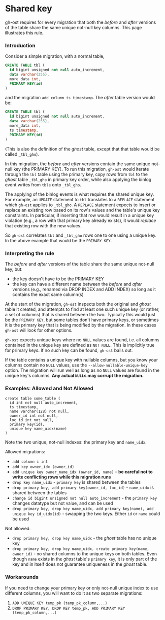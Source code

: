# Shared key

gh-ost requires for every migration that both the _before_ and _after_ versions of the table share the same unique not-null key columns. This page illustrates this rule.

### Introduction

Consider a simple migration, with a normal table,

```sql
CREATE TABLE tbl (
  id bigint unsigned not null auto_increment,
  data varchar(255),
  more_data int,
  PRIMARY KEY(id)
)
```

and the migration `add column ts timestamp`. The _after_ table version would be:

```sql
CREATE TABLE tbl (
  id bigint unsigned not null auto_increment,
  data varchar(255),
  more_data int,
  ts timestamp,
  PRIMARY KEY(id)
)
```

(This is also the definition of the _ghost_ table, except that that table would be called `_tbl_gho`). 

In this migration, the _before_ and _after_ versions contain the same unique not-null key (the PRIMARY KEY). To run this migration, `gh-ost` would iterate through the `tbl` table using the primary key, copy rows from `tbl` to the _ghost_ table `_tbl_gho` in primary key order, while also applying the binlog event writes from `tble` onto `_tbl_gho`.

The applying of the binlog events is what requires the shared unique key. For example, an `UPDATE` statement to `tbl` translates to a `REPLACE` statement which `gh-ost` applies to `_tbl_gho`. A `REPLACE` statement expects to insert or replace an existing row based on its row's values and the table's unique key constraints. In particular, if inserting that row would result in a unique key violation (e.g., a row with that primary key already exists), it would _replace_ that existing row with the new values.

So `gh-ost` correlates `tbl` and `_tbl_gho` rows one to one using a unique key. In the above example that would be the `PRIMARY KEY`.

### Interpreting the rule

The _before_ and _after_ versions of the table share the same unique not-null key, but:
- the key doesn't have to be the PRIMARY KEY
- the key can have a different name between the _before_ and _after_ versions (e.g., renamed via DROP INDEX and ADD INDEX) so long as it contains the exact same column(s)

At the start of the migration, `gh-ost` inspects both the original and _ghost_ table it created, and attempts to find at least one such unique key (or rather, a set of columns) that is shared between the two. Typically this would just be the `PRIMARY KEY`, but some tables don't have primary keys, or sometimes it is the primary key that is being modified by the migration. In these cases `gh-ost` will look for other options.

`gh-ost` expects unique keys where no `NULL` values are found, i.e. all columns contained in the unique key are defined as `NOT NULL`. This is implicitly true for primary keys. If no such key can be found, `gh-ost` bails out. 

If the table contains a unique key with nullable columns, but you know your columns contain no `NULL` values, use the `--allow-nullable-unique-key` option. The migration will run well as long as no `NULL` values are found in the unique key's columns. **Any actual `NULL`s may corrupt the migration.**

### Examples: Allowed and Not Allowed

```
create table some_table (
  id int not null auto_increment,
  ts timestamp,
  name varchar(128) not null,
  owner_id int not null,
  loc_id int not null,
  primary key(id),
  unique key name_uidx(name)
)
```

Note the two unique, not-null indexes: the primary key and `name_uidx`.

Allowed migrations:

- `add column i int`
- `add key owner_idx (owner_id)`
- `add unique key owner_name_idx (owner_id, name)` - **be careful not to write conflicting rows while this migration runs**
- `drop key name_uidx` - `primary key` is shared between the tables
- `drop primary key, add primary key(owner_id, loc_id)` - `name_uidx` is shared between the tables
- `change id bigint unsigned not null auto_increment` - the `primary key` changes datatype but not value, and can be used
- `drop primary key, drop key name_uidx, add primary key(name), add unique key id_uidx(id)` - swapping the two keys. Either `id` or `name` could be used

Not allowed:

- `drop primary key, drop key name_uidx` - the _ghost_ table has no unique key
- `drop primary key, drop key name_uidx, create primary key(name, owner_id)` - no shared columns to the unique keys on both tables. Even though `name` exists in the _ghost_ table's `primary key`, it is only part of the key and in itself does not guarantee uniqueness in the _ghost_ table.


### Workarounds

If you need to change your primary key or only not-null unique index to use different columns, you will want to do it as two separate migrations:
1. `ADD UNIQUE KEY temp_pk (temp_pk_column,...)`
1. `DROP PRIMARY KEY, DROP KEY temp_pk, ADD PRIMARY KEY (temp_pk_column,...)`

